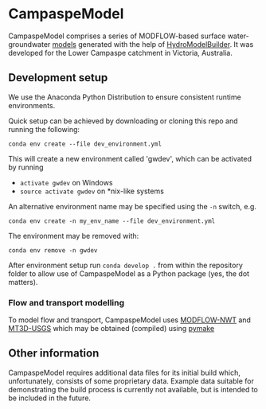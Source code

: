 # CampaspeModel

CampaspeModel comprises a series of MODFLOW-based surface water-groundwater [models](https://github.com/daniel-partington/CampaspeModel/tree/master/CampaspeModel/models) generated with the help of [HydroModelBuilder](https://github.com/daniel-partington/HydroModelBuilder).
It was developed for the Lower Campaspe catchment in Victoria, Australia.

## Development setup
We use the Anaconda Python Distribution to ensure consistent runtime environments.

Quick setup can be achieved by downloading or cloning this repo and running the following:

`conda env create --file dev_environment.yml`

This will create a new environment called 'gwdev', which can be activated by running

* `activate gwdev` on Windows
* `source activate gwdev` on *nix-like systems

An alternative environment name may be specified using the `-n` switch, e.g.

`conda env create -n my_env_name --file dev_environment.yml`

The environment may be removed with:

`conda env remove -n gwdev`

After environment setup run `conda develop .` from within the repository folder to allow use of CampaspeModel as a Python package (yes, the dot matters).

### Flow and transport modelling

To model flow and transport, CampaspeModel uses [MODFLOW-NWT](https://water.usgs.gov/ogw/modflow-nwt/) and [MT3D-USGS](https://water.usgs.gov/ogw/mt3d-usgs/) which may be obtained (compiled) using [pymake](https://github.com/modflowpy/pymake)


## Other information
CampaspeModel requires additional data files for its initial build which, unfortunately, consists of some proprietary data. Example data suitable for demonstrating the build process is currently not available, but is intended to be included in the future.
